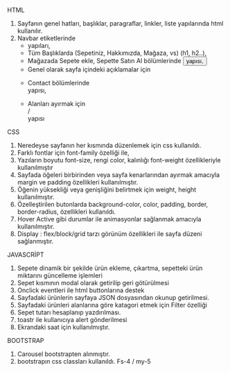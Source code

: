 

HTML
1. Sayfanın genel hatları, başlıklar, paragraflar, linkler, liste yapılarında html kullanılır.
2. Navbar etiketlerinde <ul> <li> <a> yapıları,
3. Tüm Başlıklarda (Sepetiniz, Hakkımızda, Mağaza, vs) (h1, h2..), 
4. Mağazada Sepete ekle, Sepette Satın Al bölümlerinde <button> yapısı,
5. Genel olarak sayfa içindeki açıklamalar için <p>
6. Contact bölümlerinde <form> yapısı,
7. Alanları ayırmak için <section> / <div> yapısı



CSS
1. Neredeyse sayfanın her kısmında düzenlemek için css kullanıldı.
2. Farklı fontlar için font-family özelliği ile,
3. Yazıların boyutu font-size, rengi color, kalınlığı font-weight özellikleriyle kullanılmıştır
4. Sayfada öğeleri birbirinden veya sayfa kenarlarından ayırmak amacıyla margin ve padding özellikleri kullanılmıştır.
5. Öğenin yüksekliği veya genişliğini belirtmek için weight, height kullanılmıştır.
6. Özelleştirilen butonlarda background-color, color, padding, border, border-radius, özellikleri kullanıldı.
7. Hover Active gibi durumlar ile animasyonlar sağlanmak amacıyla kullanılmıştır.
8. Display : flex/block/grid tarzı görünüm özellikleri ile sayfa düzeni sağlanmıştır.







JAVASCRİPT
1. Sepete dinamik bir şekilde ürün ekleme, çıkartma, sepetteki ürün miktarını güncelleme işlemleri
2. Sepet kısmının modal olarak getirilip geri götürülmesi
3. Onclick eventleri ile html buttonlarına destek
4. Sayfadaki ürünlerin sayfaya JSON dosyasından okunup getirilmesi.
5. Sayfadaki ürünleri alanlarına göre katagori etmek için Filter özelliği
6. Sepet tutarı hesaplanıp yazdırılması.
7. toastr ile kullanıcıya alert gönderilmesi
8. Ekrandaki saat için kullanılmıştır.


BOOTSTRAP
1. Carousel bootstrapten alınmıştır.
2. bootstrapın css classları kullanıldı. Fs-4 / my-5
